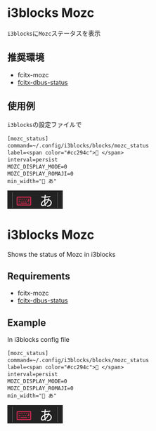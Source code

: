 # i3blocks Mozc

`i3blocks`に`Mozc`ステータスを表示

## 推奨環境

- fcitx-mozc
- [fcitx-dbus-status](https://github.com/clear-code/fcitx-dbus-status)

## 使用例

`i3blocks`の設定ファイルで

```
[mozc_status]
command=~/.config/i3blocks/blocks/mozc_status
label=<span color="#cc294c"> </span>
interval=persist
MOZC_DISPLAY_MODE=0
MOZC_DISPLAY_ROMAJI=0
min_width=" あ"
```

![](/preview/preview.png)

# i3blocks Mozc

Shows the status of Mozc in i3blocks

## Requirements

- fcitx-mozc
- [fcitx-dbus-status](https://github.com/clear-code/fcitx-dbus-status)

## Example

In i3blocks config file

```
[mozc_status]
command=~/.config/i3blocks/blocks/mozc_status
label=<span color="#cc294c"> </span>
interval=persist
MOZC_DISPLAY_MODE=0
MOZC_DISPLAY_ROMAJI=0
min_width=" あ"
```

![](/preview/preview.png)
